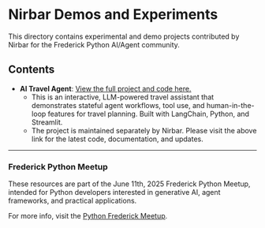 # Nirbar Demos and Experiments

This directory contains experimental and demo projects contributed by Nirbar for the Frederick Python AI/Agent community.

## Contents

- **AI Travel Agent**: [View the full project and code here.](https://github.com/nirbar1985/ai-travel-agent)
    - This is an interactive, LLM-powered travel assistant that demonstrates stateful agent workflows, tool use, and human-in-the-loop features for travel planning. Built with LangChain, Python, and Streamlit.
    - The project is maintained separately by Nirbar. Please visit the above link for the latest code, documentation, and updates.

---

### Frederick Python Meetup
These resources are part of the June 11th, 2025 Frederick Python Meetup, intended for Python developers interested in generative AI, agent frameworks, and practical applications.

For more info, visit the [Python Frederick Meetup](https://www.meetup.com/python-frederick/).
